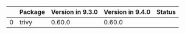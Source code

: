 <!-- markdown-link-check-disable -->

|    | Package   | Version in 9.3.0   | Version in 9.4.0   | Status   |
|---:|:----------|:-------------------|:-------------------|:---------|
|  0 | trivy     | 0.60.0             | 0.60.0             |          |